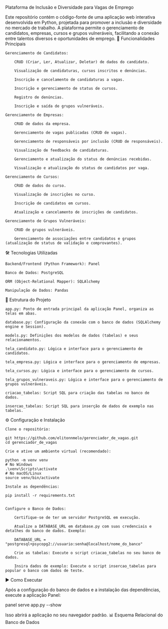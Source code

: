 Plataforma de Inclusão e Diversidade para Vagas de Emprego

Este repositório contém o código-fonte de uma aplicação web interativa desenvolvida em Python, projetada para promover a inclusão e diversidade no mercado de trabalho. A plataforma permite o gerenciamento de candidatos, empresas, cursos e grupos vulneráveis, facilitando a conexão entre talentos diversos e oportunidades de emprego.
🚀 Funcionalidades Principais

    Gerenciamento de Candidatos:

        CRUD (Criar, Ler, Atualizar, Deletar) de dados do candidato.

        Visualização de candidaturas, cursos inscritos e denúncias.

        Inscrição e cancelamento de candidaturas a vagas.

        Inscrição e gerenciamento de status de cursos.

        Registro de denúncias.

        Inscrição e saída de grupos vulneráveis.

    Gerenciamento de Empresas:

        CRUD de dados da empresa.

        Gerenciamento de vagas publicadas (CRUD de vagas).

        Gerenciamento de responsáveis por inclusão (CRUD de responsáveis).

        Visualização de feedbacks de candidaturas.

        Gerenciamento e atualização do status de denúncias recebidas.

        Visualização e atualização do status de candidatos por vaga.

    Gerenciamento de Cursos:

        CRUD de dados do curso.

        Visualização de inscrições no curso.

        Inscrição de candidatos em cursos.

        Atualização e cancelamento de inscrições de candidatos.

    Gerenciamento de Grupos Vulneráveis:

        CRUD de grupos vulneráveis.

        Gerenciamento de associações entre candidatos e grupos (atualização de status de validação e comprovantes).

🛠️ Tecnologias Utilizadas

    Backend/Frontend (Python Framework): Panel

    Banco de Dados: PostgreSQL

    ORM (Object-Relational Mapper): SQLAlchemy

    Manipulação de Dados: Pandas

📂 Estrutura do Projeto

    app.py: Ponto de entrada principal da aplicação Panel, organiza as telas em abas.

    database.py: Configuração da conexão com o banco de dados (SQLAlchemy engine e Session).

    models.py: Definições dos modelos de dados (tabelas) e seus relacionamentos.

    tela_candidato.py: Lógica e interface para o gerenciamento de candidatos.

    tela_empresa.py: Lógica e interface para o gerenciamento de empresas.

    tela_cursos.py: Lógica e interface para o gerenciamento de cursos.

    tela_grupos_vulneraveis.py: Lógica e interface para o gerenciamento de grupos vulneráveis.

    criacao_tabelas: Script SQL para criação das tabelas no banco de dados.

    insercao_tabelas: Script SQL para inserção de dados de exemplo nas tabelas.

⚙️ Configuração e Instalação

    Clone o repositório:

    git https://github.com/elitonnmelo/gerenciador_de_vagas.git
    cd gerenciador_de_vagas

    Crie e ative um ambiente virtual (recomendado):

    python -m venv venv
    # No Windows
    .\venv\Scripts\activate
    # No macOS/Linux
    source venv/bin/activate

    Instale as dependências:

    pip install -r requirements.txt


    Configure o Banco de Dados:

        Certifique-se de ter um servidor PostgreSQL em execução.

        Atualize a DATABASE_URL em database.py com suas credenciais e detalhes do banco de dados. Exemplo:

        DATABASE_URL = "postgresql+psycopg2://usuario:senha@localhost/nome_do_banco"

        Crie as tabelas: Execute o script criacao_tabelas no seu banco de dados.

        Insira dados de exemplo: Execute o script insercao_tabelas para popular o banco com dados de teste.
        
▶️ Como Executar

Após a configuração do banco de dados e a instalação das dependências, execute a aplicação Panel:

panel serve app.py --show

Isso abrirá a aplicação no seu navegador padrão.
📊 Esquema Relacional do Banco de Dados
